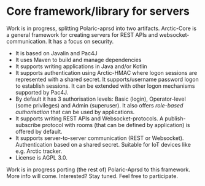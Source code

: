 # Core framework/library for servers
Work is in progress, splitting Polaric-aprsd into two artifacts. Arctic-Core is a general framework for creating servers for REST APIs and websocket-communication. It has a focus on security.
* It is based on Javalin and Pac4J
* It uses Maven to build and manage dependencies
* It supports writing applications in Java and/or Kotlin
* It supports authentication using Arctic-HMAC where logon sessions are represented with a shared secret. It supports/username password logon to establish sessions. It can be extended with other logon mechanisms supported by Pac4J.
* By default it has 3 authorisation levels: Basic (login), Operator-level (some privileges) and Admin (superuser). It also offers *role-based authorisation* that can be used by applications.
* It supports writing REST APIs and Websocket-protocols. A publish-subscribe protocol with rooms (that can be defined by application) is offered by default.
* It supports server-to-server communication (REST or Websocket). Authentication based on a shared secret. Suitable for IoT devices like e.g. Arctic tracker.
* License is AGPL 3.0. 

Work is in progress porting (the rest of) Polaric-Aprsd to this framework. More info will come. Interested? Stay tuned. Feel free to participate.  


